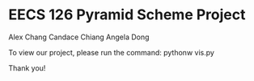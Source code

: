 # EECS 126 Pyramid Scheme Project

Alex Chang
Candace Chiang
Angela Dong

To view our project, please run the command:
pythonw vis.py

Thank you!